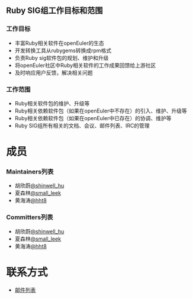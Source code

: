## Ruby SIG组工作目标和范围

### 工作目标

- 丰富Ruby相关软件在openEuler的生态
- 开发转换工具从rubygems转换成rpm格式
- 负责Ruby sig软件包的规划、维护和升级
- 将openEuler社区中Ruby相关软件的工作成果回馈给上游社区
- 及时响应用户反馈，解决相关问题


### 工作范围

- Ruby相关软件包的维护、升级等
- Ruby相关依赖软件包（如果在openEuler中不存在）的引入、维护、升级等
- Ruby相关依赖软件包（如果在openEuler中已存在）的协调、维护等
- Ruby SIG组所有相关的文档、会议、邮件列表、IRC的管理


# 成员

### Maintainers列表
- 胡欣蔚[@shinwell_hu](https://gitee.com/shinwell_hu)
- 夏森林[@small_leek](https://gitee.com/small_leek)
- 黄海涛[@hht8](https://gitee.com/hht8)


### Committers列表
- 胡欣蔚[@shinwell_hu](https://gitee.com/shinwell_hu)
- 夏森林[@small_leek](https://gitee.com/small_leek)
- 黄海涛[@hht8](https://gitee.com/hht8)


# 联系方式

- [邮件列表](dev@openeuler.org)
